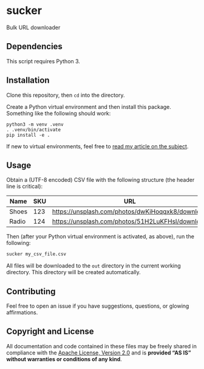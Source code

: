 # sucker

Bulk URL downloader

## Dependencies

This script requires Python 3.

## Installation

Clone this repository, then `cd` into the directory.

Create a Python virtual environment and then install this package. Something like the following should work:

```console
python3 -m venv .venv
. .venv/bin/activate
pip install -e .
```

If new to virtual environments, feel free to [read my article on the subject](https://dev.to/bowmanjd/python-tools-for-managing-virtual-environments-3bko).

## Usage

Obtain a (UTF-8 encoded) CSV file with the following structure (the header line is critical):

| Name  | SKU | URL                                              |
| ----- | --- | ------------------------------------------------ |
| Shoes | 123 | https://unsplash.com/photos/dwKiHoqqxk8/download |
| Radio | 124 | https://unsplash.com/photos/51H2LuKFHsI/download |

Then (after your Python virtual environment is activated, as above), run the following:

```sh
sucker my_csv_file.csv
```

All files will be downloaded to the `out` directory in the current working directory. This directory will be created automatically.

## Contributing

Feel free to open an issue if you have suggestions, questions, or glowing affirmations.

## Copyright and License

All documentation and code contained in these files may be freely shared in compliance with the [Apache License, Version 2.0][license] and is **provided “AS IS” without warranties or conditions of any kind**.

[license]: LICENSE
[apachelicense]: http://www.apache.org/licenses/LICENSE-2.0
